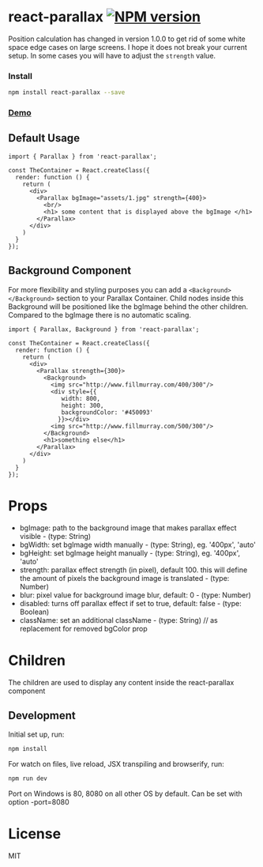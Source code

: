 # react-parallax [![NPM version][npm-image]][npm-url]


Position calculation has changed in version 1.0.0 to get rid of some white space edge cases on large screens. I hope it does not break your current setup. In some cases you will have to adjust the `strength` value.
### Install

```sh
npm install react-parallax --save
```

### [Demo](http://rrutsche.github.io/#parallax)

## Default Usage

```
import { Parallax } from 'react-parallax';

const TheContainer = React.createClass({
  render: function () {
    return (
      <div>
	    <Parallax bgImage="assets/1.jpg" strength={400}>
		  <br/>
		  <h1> some content that is displayed above the bgImage </h1>
		</Parallax>
      </div>
    )
  }
});
```
## Background Component

For more flexibility and styling purposes you can add a ```<Background></Background>``` section to your Parallax Container. Child nodes inside this Background will be positioned like the bgImage behind the other children. Compared to the bgImage there is no automatic scaling.
```
import { Parallax, Background } from 'react-parallax';

const TheContainer = React.createClass({
  render: function () {
    return (
      <div>
        <Parallax strength={300}>
		  <Background>
		    <img src="http://www.fillmurray.com/400/300"/>
			<div style={{
			   width: 800, 
			   height: 300, 
			   backgroundColor: '#450093'
			  }}></div>
			<img src="http://www.fillmurray.com/500/300"/>
		  </Background>
		  <h1>something else</h1>
		</Parallax>
      </div>
    )
  }
});
```

# Props

* bgImage: path to the background image that makes parallax effect visible - (type: String)
* bgWidth: set bgImage width manually - (type: String), eg. '400px', 'auto'
* bgHeight: set bgImage height manually - (type: String), eg. '400px', 'auto'
* strength: parallax effect strength (in pixel), default 100. this will define the amount of pixels the background image is translated - (type: Number)
* blur: pixel value for background image blur, default: 0 - (type: Number)
* disabled: turns off parallax effect if set to true, default: false - (type: Boolean)
* className: set an additional className - (type: String) // as replacement for removed bgColor prop



# Children

The children are used to display any content inside the react-parallax component

## Development

Initial set up, run:
    
```sh
npm install
```

For watch on files, live reload, JSX transpiling and browserify, run:

```sh
npm run dev
```
Port on Windows is 80, 8080 on all other OS by default. Can be set with option -port=8080

# License

MIT


[npm-image]: https://img.shields.io/npm/v/react-parallax.svg?style=flat-square
[npm-url]: https://www.npmjs.com/package/react-parallax
